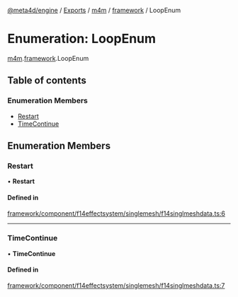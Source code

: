 [@meta4d/engine](../README.md) / [Exports](../modules.md) / [m4m](../modules/m4m.md) / [framework](../modules/m4m.framework.md) / LoopEnum

# Enumeration: LoopEnum

[m4m](../modules/m4m.md).[framework](../modules/m4m.framework.md).LoopEnum

## Table of contents

### Enumeration Members

- [Restart](m4m.framework.LoopEnum.md#restart)
- [TimeContinue](m4m.framework.LoopEnum.md#timecontinue)

## Enumeration Members

### Restart

• **Restart**

#### Defined in

[framework/component/f14effectsystem/singlemesh/f14singlmeshdata.ts:6](https://github.com/meta4d-me/meta4d-engine/blob/cf6bfe6/src/framework/component/f14effectsystem/singlemesh/f14singlmeshdata.ts#L6)

___

### TimeContinue

• **TimeContinue**

#### Defined in

[framework/component/f14effectsystem/singlemesh/f14singlmeshdata.ts:7](https://github.com/meta4d-me/meta4d-engine/blob/cf6bfe6/src/framework/component/f14effectsystem/singlemesh/f14singlmeshdata.ts#L7)
